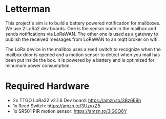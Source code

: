 # Letterman
This project's aim is to build a battery powered notification for mailboxes. We use 2 LoRa2 dev boards. One is the sensor node in the mailbox and sends notifications via LoRaWAN. The other one is used as a gateway to publish the received messages from LoRaWAN to an mqtt broker on wifi. 

The LoRa device in the mailbox uses a reed switch to recognize when the mailbox door is opened and a motion sensor to detect when you mail has been put inside the box. It is powered by a battery and is optimized for minumum power consumption. 


# Required Hardware
 * 2x TTGO LoRa32 v2.1.6 Dev board: <https://amzn.to/3Bz6E9h>
 * 1x Reed Switch: <https://amzn.to/3UzvxZ5>
 * 1x SR501 PIR motion sensor: <https://amzn.to/3iG0Q6Y>